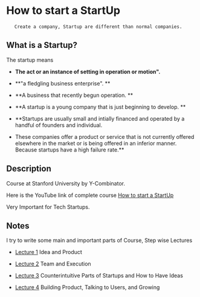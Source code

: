 # How to start a StartUp

       Create a company, Startup are different than normal companies.


## What is a Startup?

 The startup means

  - **The act or an instance of setting in operation or motion".**
  
  - **"a fledgling business enterprise". **
  
  - **A business that recently begun operation. **
  
  - **A startup is a young company that is just beginning to develop.  **
  
  - **Startups are usually small and intially financed and operated by a handful of founders and individual.
  
  - These companies offer a product or service that is not currently offered elsewhere in the market or is being offered in an inferior manner. Because startups have a high failure rate.**
 
 
       
## Description

Course at Stanford University by Y-Combinator.

Here is the YouTube link of complete course [How to start a StartUp](https://youtu.be/CVfnkM44Urs)

Very Important for Tech Startups.


## Notes

I try to write some main and important parts of Course, Step wise Lectures 

- [Lecture 1](https://github.com/MTayyab10/How-to-start-Start-up/tree/main/Lecture%201) Idea and Product

- [Lecture 2](https://github.com/MTayyab10/How-to-start-Start-up/tree/main/Lecture%202) Team and Execution

- [Lecture 3](https://github.com/MTayyab10/How-to-Start-a-Start-up/tree/main/Lecture%203) Counterintuitive Parts of Startups and How to Have Ideas

- [Lecture 4](https://github.com/MTayyab10/How-to-Start-a-Start-up/tree/main/Lecture%204) Building Product, Talking to Users, and Growing
